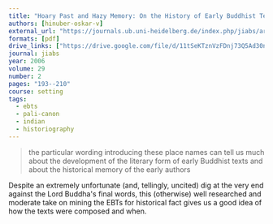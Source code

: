 ```yaml
---
title: "Hoary Past and Hazy Memory: On the History of Early Buddhist Texts"
authors: [hinuber-oskar-v]
external_url: "https://journals.ub.uni-heidelberg.de/index.php/jiabs/article/view/8977/2870/0"
formats: [pdf]
drive_links: ["https://drive.google.com/file/d/11tSeKTznVzFDnj73Q5Ad30nMC0UicGQk/view?usp=drivesdk"]
journal: jiabs
year: 2006
volume: 29
number: 2
pages: "193--210"
course: setting
tags:
  - ebts
  - pali-canon
  - indian
  - historiography
---
```


> the particular wording introducing these place names can tell us much about the development of the literary form of early Buddhist texts and about the historical memory of the early authors

Despite an extremely unfortunate (and, tellingly, uncited) dig at the very end against the Lord Buddha's final words, this (otherwise) well researched and moderate take on mining the EBTs for historical fact gives us a good idea of how the texts were composed and when.


